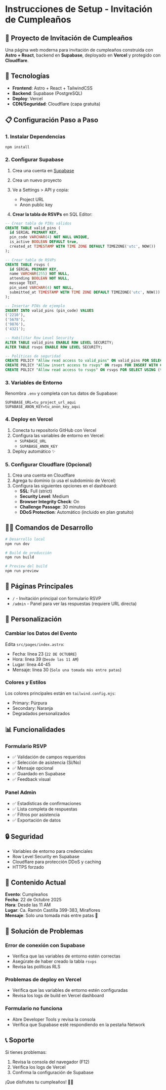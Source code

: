 # Instrucciones de Setup - Invitación de Cumpleaños

## 🎉 Proyecto de Invitación de Cumpleaños

Una página web moderna para invitación de cumpleaños construida con **Astro + React**, backend en **Supabase**, deployado en **Vercel** y protegido con **Cloudflare**.

## 🚀 Tecnologías

- **Frontend**: Astro + React + TailwindCSS
- **Backend**: Supabase (PostgreSQL)
- **Deploy**: Vercel
- **CDN/Seguridad**: Cloudflare (capa gratuita)

## 📋 Configuración Paso a Paso

### 1. Instalar Dependencias

```bash
npm install
```

### 2. Configurar Supabase

1. Crea una cuenta en [Supabase](https://supabase.com)
2. Crea un nuevo proyecto
3. Ve a Settings > API y copia:
   - Project URL
   - Anon public key

4. **Crear la tabla de RSVPs** en SQL Editor:

```sql
-- Crear tabla de PINs válidos
CREATE TABLE valid_pins (
  id SERIAL PRIMARY KEY,
  pin_code VARCHAR(4) NOT NULL UNIQUE,
  is_active BOOLEAN DEFAULT true,
  created_at TIMESTAMP WITH TIME ZONE DEFAULT TIMEZONE('utc', NOW())
);

-- Crear tabla de RSVPs
CREATE TABLE rsvps (
  id SERIAL PRIMARY KEY,
  name VARCHAR(255) NOT NULL,
  attending BOOLEAN NOT NULL,
  message TEXT,
  pin_used VARCHAR(4) NOT NULL,
  submitted_at TIMESTAMP WITH TIME ZONE DEFAULT TIMEZONE('utc', NOW())
);

-- Insertar PINs de ejemplo
INSERT INTO valid_pins (pin_code) VALUES 
('2210'),
('5678'),
('9876'),
('4321');

-- Habilitar Row Level Security
ALTER TABLE valid_pins ENABLE ROW LEVEL SECURITY;
ALTER TABLE rsvps ENABLE ROW LEVEL SECURITY;

-- Políticas de seguridad
CREATE POLICY "Allow read access to valid_pins" ON valid_pins FOR SELECT USING (true);
CREATE POLICY "Allow insert access to rsvps" ON rsvps FOR INSERT WITH CHECK (true);
CREATE POLICY "Allow read access to rsvps" ON rsvps FOR SELECT USING (true);
```

### 3. Variables de Entorno

Renombra `.env` y completa con tus datos de Supabase:

```env
SUPABASE_URL=tu_project_url_aqui
SUPABASE_ANON_KEY=tu_anon_key_aqui
```

### 4. Deploy en Vercel

1. Conecta tu repositorio GitHub con Vercel
2. Configura las variables de entorno en Vercel:
   - `SUPABASE_URL`
   - `SUPABASE_ANON_KEY`
3. Deploy automático ✨

### 5. Configurar Cloudflare (Opcional)

1. Crea una cuenta en Cloudflare
2. Agrega tu dominio (o usa el subdominio de Vercel)
3. Configura las siguientes opciones en el dashboard:
   - **SSL**: Full (strict)
   - **Security Level**: Medium
   - **Browser Integrity Check**: On
   - **Challenge Passage**: 30 minutos
   - **DDoS Protection**: Automático (incluido en plan gratuito)

## 🏃‍♂️ Comandos de Desarrollo

```bash
# Desarrollo local
npm run dev

# Build de producción
npm run build

# Preview del build
npm run preview
```

## 📱 Páginas Principales

- `/` - Invitación principal con formulario RSVP
- `/admin` - Panel para ver las respuestas (requiere URL directa)

## 🎨 Personalización

### Cambiar los Datos del Evento

Edita `src/pages/index.astro`:
- Fecha: línea 23 (`22 DE OCTUBRE`)
- Hora: línea 39 (`Desde las 11 AM`)
- Lugar: línea 44-45
- Mensaje: línea 30 (`Solo una tomada más entre patas`)

### Colores y Estilos

Los colores principales están en `tailwind.config.mjs`:
- Primary: Púrpura
- Secondary: Naranja
- Degradados personalizados

## 📊 Funcionalidades

### Formulario RSVP
- ✅ Validación de campos requeridos
- ✅ Selección de asistencia (Sí/No)
- ✅ Mensaje opcional
- ✅ Guardado en Supabase
- ✅ Feedback visual

### Panel Admin
- ✅ Estadísticas de confirmaciones
- ✅ Lista completa de respuestas
- ✅ Filtros por asistencia
- ✅ Exportación de datos

## 🔒 Seguridad

- Variables de entorno para credenciales
- Row Level Security en Supabase
- Cloudflare para protección DDoS y caching
- HTTPS forzado

## 🎯 Contenido Actual

**Evento**: Cumpleaños  
**Fecha**: 22 de Octubre 2025  
**Hora**: Desde las 11 AM  
**Lugar**: Ca. Ramón Castilla 399-383, Miraflores  
**Mensaje**: Solo una tomada más entre patas 🎉

## 🐛 Solución de Problemas

### Error de conexión con Supabase
- Verifica que las variables de entorno estén correctas
- Asegúrate de haber creado la tabla `rsvps`
- Revisa las políticas RLS

### Problemas de deploy en Vercel
- Verifica que las variables de entorno estén configuradas
- Revisa los logs de build en Vercel dashboard

### Formulario no funciona
- Abre Developer Tools y revisa la consola
- Verifica que Supabase esté respondiendo en la pestaña Network

## 📞 Soporte

Si tienes problemas:
1. Revisa la consola del navegador (F12)
2. Verifica los logs de Vercel
3. Confirma la configuración de Supabase

¡Que disfrutes tu cumpleaños! 🎂🎉